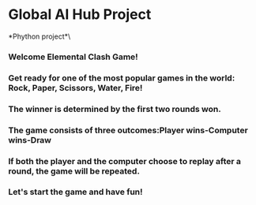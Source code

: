 
   # Global AI Hub Project
   \*Phython project*\
### Welcome Elemental Clash Game!
### Get ready for one of the most popular games in the world: Rock, Paper, Scissors, Water, Fire!
### The winner is determined by the first two rounds won. 
### The game consists of three outcomes:Player wins-Computer wins-Draw
### If both the player and the computer choose to replay after a round, the game will be repeated.
### Let's start the game and have fun!


